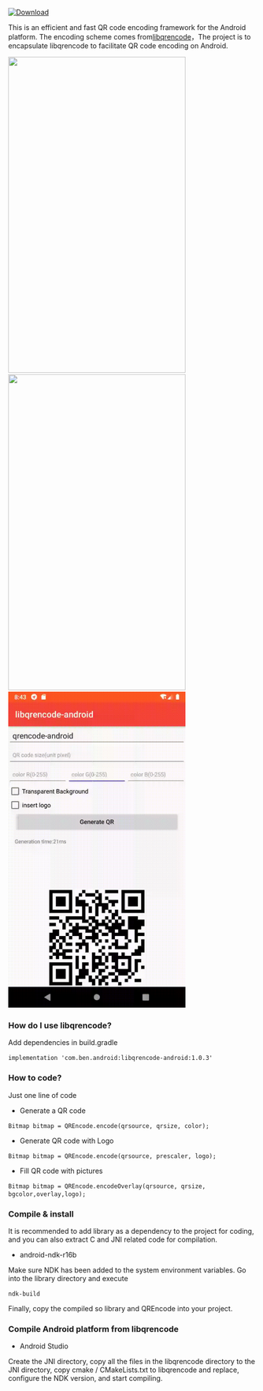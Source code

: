 [ ![Download](https://api.bintray.com/packages/zhangchuan622/maven/libqrencode-android/images/download.svg?version=1.0.2) ](https://bintray.com/zhangchuan622/maven/libqrencode-android/1.0.2/link)

This is an efficient and fast QR code encoding framework for the Android platform. The encoding scheme comes from[libqrencode](https://github.com/fukuchi/libqrencode)，The project is to encapsulate libqrencode to facilitate QR code encoding on Android.

<img src="./capture/capture_overlay.gif" width="360px" height="640px"/>
<img src="./capture/libqrencode.gif" width="360px" height="640px"/>
<img src="./capture/capture_insert_log.gif" width="360px" height="640px"/>

### How do I use libqrencode?
Add dependencies in build.gradle

```
implementation 'com.ben.android:libqrencode-android:1.0.3'
```

### How to code?
Just one line of code

- Generate a QR code

```
Bitmap bitmap = QREncode.encode(qrsource, qrsize, color);
```

- Generate QR code with Logo

```
Bitmap bitmap = QREncode.encode(qrsource, prescaler, logo);
```

- Fill QR code with pictures

```
Bitmap bitmap = QREncode.encodeOverlay(qrsource, qrsize, bgcolor,overlay,logo);
```


### Compile & install 
It is recommended to add library as a dependency to the project for coding, and you can also extract C and JNI related code for compilation.

- android-ndk-r16b

Make sure NDK has been added to the system environment variables. Go into the library directory and execute
```
ndk-build
``` 
Finally, copy the compiled so library and QREncode into your project.


### Compile Android platform from libqrencode 

- Android Studio

Create the JNI directory, copy all the files in the libqrencode directory to the JNI directory, copy cmake / CMakeLists.txt to libqrencode and replace, configure the NDK version, and start compiling.